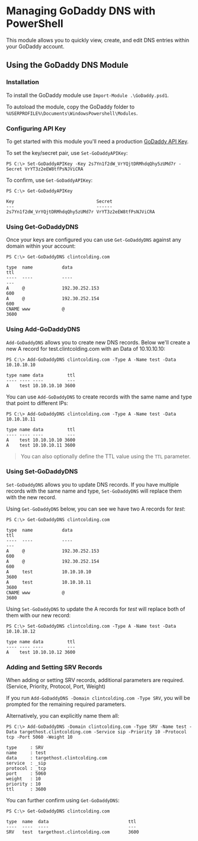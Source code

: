 # Managing GoDaddy DNS with PowerShell

This module allows you to quickly view, create, and edit DNS entries within your GoDaddy account.

## Using the GoDaddy DNS Module

### Installation

To install the GoDaddy module use `Import-Module .\GoDaddy.psd1`.

To autoload the module, copy the GoDaddy folder to `%USERPROFILE%\Documents\WindowsPowershell\Modules`.

### Configuring API Key

To get started with this module you'll need a production [GoDaddy API Key](https://developer.godaddy.com/keys/).

To set the key/secret pair, use `Set-GoDaddyAPIKey`:

``` console
PS C:\> Set-GoDaddyAPIKey -Key 2s7Yn1f2dW_VrYQjtDRMhdqQhy5zUMd7r -Secret VrYT3z2eEW8tfPsNJViCRA
```

To confirm, use `Get-GoDaddyAPIKey`:

``` console
PS C:\> Get-GoDaddyAPIKey

Key                               Secret
---                               ------
2s7Yn1f2dW_VrYQjtDRMhdqQhy5zUMd7r VrYT3z2eEW8tfPsNJViCRA
```

### Using Get-GoDaddyDNS

Once your keys are configured you can use `Get-GoDaddyDNS` against any domain within your account:

``` console
PS C:\> Get-GoDaddyDNS clintcolding.com

type  name           data                                                                  ttl
----  ----           ----                                                                  ---
A     @              192.30.252.153                                                        600
A     @              192.30.252.154                                                        600
CNAME www            @                                                                    3600
```

### Using Add-GoDaddyDNS

`Add-GoDaddyDNS` allows you to create new DNS records. Below we'll create a new A record for test.clintcolding.com with an Data of 10.10.10.10:

``` console
PS C:\> Add-GoDaddyDNS clintcolding.com -Type A -Name test -Data 10.10.10.10

type name data         ttl
---- ---- ----         ---
A    test 10.10.10.10 3600
```

You can use `Add-GoDaddyDNS` to create records with the same name and type that point to different IPs:

``` console
PS C:\> Add-GoDaddyDNS clintcolding.com -Type A -Name test -Data 10.10.10.11

type name data         ttl
---- ---- ----         ---
A    test 10.10.10.10 3600
A    test 10.10.10.11 3600
```

> You can also optionally define the TTL value using the `TTL` parameter.

### Using Set-GoDaddyDNS

`Set-GoDaddyDNS` allows you to update DNS records. If you have multiple records with the same name and type, `Set-GoDaddyDNS` will replace them with the new record.

Using `Get-GoDaddyDNS` below, you can see we have two A records for *test*:

``` console
PS C:\> Get-GoDaddyDNS clintcolding.com

type  name           data                                                                  ttl
----  ----           ----                                                                  ---
A     @              192.30.252.153                                                        600
A     @              192.30.252.154                                                        600
A     test           10.10.10.10                                                          3600
A     test           10.10.10.11                                                          3600
CNAME www            @                                                                    3600
```

Using `Set-GoDaddyDNS` to update the A records for *test* will replace both of them with our new record:

``` console
PS C:\> Set-GoDaddyDNS clintcolding.com -Type A -Name test -Data 10.10.10.12

type name data         ttl
---- ---- ----         ---
A    test 10.10.10.12 3600
```

### Adding and Setting SRV Records

When adding or setting SRV records, additional parameters are required. (Service, Priority, Protocol, Port, Weight)

If you run `Add-GoDaddyDNS -Domain clintcolding.com -Type SRV`, you will be prompted for the remaining required parameters.

Alternatively, you can explicitly name them all:

``` console
PS C:\> Add-GoDaddyDNS -Domain clintcolding.com -Type SRV -Name test -Data targethost.clintcolding.com -Service sip -Priority 10 -Protocol tcp -Port 5060 -Weight 10

type     : SRV
name     : test
data     : targethost.clintcolding.com
service  : _sip
protocol : _tcp
port     : 5060
weight   : 10
priority : 10
ttl      : 3600
```

You can further confirm using `Get-GoDaddyDNS`:

``` console
PS C:\> Get-GoDaddyDNS clintcolding.com

type  name  data                              ttl
----  ----  ----                              ---
SRV   test  targethost.clintcolding.com       3600
```